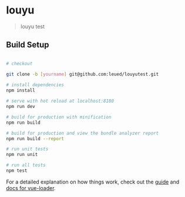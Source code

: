 # louyu

> louyu test

## Build Setup

``` bash

# checkout

git clone -b [yourname] git@github.com:leued/louyutest.git
	
# install dependencies
npm install

# serve with hot reload at localhost:8180
npm run dev

# build for production with minification
npm run build

# build for production and view the bundle analyzer report
npm run build --report

# run unit tests
npm run unit

# run all tests
npm test
```

For a detailed explanation on how things work, check out the [guide](http://vuejs-templates.github.io/webpack/) and [docs for vue-loader](http://vuejs.github.io/vue-loader).
